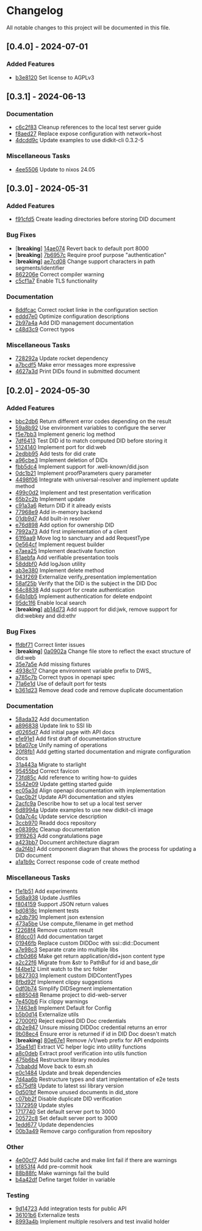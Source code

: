 # Changelog

All notable changes to this project will be documented in this file.

## [0.4.0] - 2024-07-01

### Added Features

- [b3e8120](https://github.com/identinet/did-web-server/commit/b3e8120bc1e67b280a5de99a3c8060af98c54633) Set license to AGPLv3

## [0.3.1] - 2024-06-13

### Documentation

- [c6c2f83](https://github.com/identinet/did-web-server/commit/c6c2f83cc663436176f2b7c7ef2fb74ff240828a) Cleanup references to the local test server guide
- [f8aed27](https://github.com/identinet/did-web-server/commit/f8aed278f54ece87f8d7dc9d75623f7a6870f421) Replace expose configuration with network=host
- [4dcdd9c](https://github.com/identinet/did-web-server/commit/4dcdd9cd4e5061367550f54e355526e3912015c3) Update examples to use didkit-cli 0.3.2-5

### Miscellaneous Tasks

- [4ee5506](https://github.com/identinet/did-web-server/commit/4ee5506f7b091d805f18bee4529a262401433fff) Update to nixos 24.05

## [0.3.0] - 2024-05-31

### Added Features

- [f91cfd5](https://github.com/identinet/did-web-server/commit/f91cfd5a47332a1e7fb70969a4104c35804d81f6) Create leading directories before storing DID document

### Bug Fixes

- [**breaking**] [14ae074](https://github.com/identinet/did-web-server/commit/14ae0745393a8bcf4c10897f38d790cd9c2402ad) Revert back to default port 8000
- [**breaking**] [7b6957c](https://github.com/identinet/did-web-server/commit/7b6957cfe5b5d37309acd0873bd42ba5f693a9c0) Require proof purpose "authentication"
- [**breaking**] [ae7cd08](https://github.com/identinet/did-web-server/commit/ae7cd0874ada927759c26ee4d38946a613f0c68d) Change support characters in path segments/identifier
- [862206e](https://github.com/identinet/did-web-server/commit/862206e9aeb1d4364d50f0cb6a7de46eb7fe5135) Correct compiler warning
- [c5cf1a7](https://github.com/identinet/did-web-server/commit/c5cf1a704f6adc19a54138f54bce7d3e9212dc53) Enable TLS functionality

### Documentation

- [8ddfcac](https://github.com/identinet/did-web-server/commit/8ddfcacfb058f8bb5e211f8dcba109d7a27dccce) Correct rocket linke in the configuration section
- [eddd7e0](https://github.com/identinet/did-web-server/commit/eddd7e09cfbfeff702d1380453e46edf488e9716) Optimize configuration descriptions
- [2b97a4a](https://github.com/identinet/did-web-server/commit/2b97a4a2167d7b40a8c8b98e2e2ac1c1846bdf38) Add DID management documentation
- [c48d3c9](https://github.com/identinet/did-web-server/commit/c48d3c999f40009da6fd6dcc42a06c989491a0d9) Correct typos

### Miscellaneous Tasks

- [728292a](https://github.com/identinet/did-web-server/commit/728292ad0db90ce3891e7a9a4a11dabd2d762128) Update rocket dependency
- [a7bcdf5](https://github.com/identinet/did-web-server/commit/a7bcdf571c2807624a82e0fbf9373c246a1d26e0) Make error messages more expressive
- [4627a3d](https://github.com/identinet/did-web-server/commit/4627a3dac0fd2fcfa23c990e90c23141274d767e) Print DIDs found in submitted document

## [0.2.0] - 2024-05-30

### Added Features

- [bbc2db6](https://github.com/identinet/did-web-server/commit/bbc2db6b2cf7e0ef17f82086b6434002cd78ded7) Return different error codes depending on the result
- [59a8b92](https://github.com/identinet/did-web-server/commit/59a8b927f57aeefc5471cff6d90a6922d5db2bdc) Use environment variables to configure the server
- [f5e7bb3](https://github.com/identinet/did-web-server/commit/f5e7bb3bf359ffc8d60f3ca7a8c975ac8c2261cf) Implement generic log method
- [7df6413](https://github.com/identinet/did-web-server/commit/7df641395f00a54c60c7975f89e8e2833e825c11) Test DID id to match computed DID before storing it
- [5124140](https://github.com/identinet/did-web-server/commit/512414050fe3b04847d817ec1cdd06833f4af0a5) Implement port for did:web
- [2edbb95](https://github.com/identinet/did-web-server/commit/2edbb95aea5dae1b27d3e23b8e3d52949de9c3a3) Add tests for did crate
- [a96cbe3](https://github.com/identinet/did-web-server/commit/a96cbe307577ef4b61521c232ce1af32fae95efc) Implement deletion of DIDs
- [fbb5dc4](https://github.com/identinet/did-web-server/commit/fbb5dc49a056b6e903587b4e266bdc8cce4e2a0d) Implement support for .well-known/did.json
- [0dc1b21](https://github.com/identinet/did-web-server/commit/0dc1b215b76b94797ef159dc783faafa10cac209) Implement proofParameters query parameter
- [4498f06](https://github.com/identinet/did-web-server/commit/4498f068fa67965da5424f82a32eeefa9c5b4e38) Integrate with universal-resolver and implement update method
- [499c0d2](https://github.com/identinet/did-web-server/commit/499c0d277ca421ee821ed1db1cea9b91af69e890) Implement and test presentation verification
- [65b2c2b](https://github.com/identinet/did-web-server/commit/65b2c2bf0744e953136bbb6e7dc6f6bfb1717e30) Implement update
- [c91a3a6](https://github.com/identinet/did-web-server/commit/c91a3a6d4972c0402d6a2949aa261a54514272ec) Return DID if it already exists
- [77968e9](https://github.com/identinet/did-web-server/commit/77968e94773a7af527ff8d02a148adde3ef3f991) Add in-memory backend
- [01db9d7](https://github.com/identinet/did-web-server/commit/01db9d7aaaa7a2177346e7947c911dab4442845f) Add built-in resolver
- [e76d898](https://github.com/identinet/did-web-server/commit/e76d89870ce1dc70e974d49ab2055cf116e7d5ef) Add option for ownership DID
- [7992a73](https://github.com/identinet/did-web-server/commit/7992a738d921b6411bd8a78780115b279a44f74c) Add first implementation of a client
- [61f6aa9](https://github.com/identinet/did-web-server/commit/61f6aa9d86ae1247f28656f93b4081269b18e5ed) Move log to sanctuary and add RequestType
- [0e564cf](https://github.com/identinet/did-web-server/commit/0e564cfbfa080ac0473af8f3c3347ba01e3303e0) Implement request builder
- [e7aea25](https://github.com/identinet/did-web-server/commit/e7aea25e3ce759847525ebb23dfb2c7870a00a85) Implement deactivate function
- [81aebfa](https://github.com/identinet/did-web-server/commit/81aebfa4704c42673c933c1ab0746f2420d1f38a) Add verifiable presentation tools
- [58ddbf0](https://github.com/identinet/did-web-server/commit/58ddbf0331dba849b76dcfa3315ed549c3758f0c) Add logJson utility
- [ab3e380](https://github.com/identinet/did-web-server/commit/ab3e3802ea24c124f828e5ef93fb45939c89470b) Implement delete method
- [943f269](https://github.com/identinet/did-web-server/commit/943f26994008a9fe9e5fe5dd4155e8d1a1a5738f) Externalize verify_presentation implementation
- [58af25b](https://github.com/identinet/did-web-server/commit/58af25bb67921a91c9a7657a9faa4ecd8716b4a6) Verify that the DID is the subject in the DID Doc
- [64c8838](https://github.com/identinet/did-web-server/commit/64c8838e2842bff4fc51667a76921229cdd4c3e1) Add support for create authentication
- [64b1db5](https://github.com/identinet/did-web-server/commit/64b1db572aa283b8d7067e01cdb4210193f26d4d) Implement authentication for delete endpoint
- [95dc1f6](https://github.com/identinet/did-web-server/commit/95dc1f68c55fcbac137bbb6858c4fb620546a584) Enable local search
- [**breaking**] [ab14d73](https://github.com/identinet/did-web-server/commit/ab14d738a0d368d32e3c8b58fb846da387ae7f28) Add support for did:jwk, remove support for did:webkey and did:ethr

### Bug Fixes

- [ffdbf71](https://github.com/identinet/did-web-server/commit/ffdbf71b63a95f22ddf2f3f941bca1c9b10ebdb2) Correct linter issues
- [**breaking**] [0a0902a](https://github.com/identinet/did-web-server/commit/0a0902aec471b9c2beb31ce910780661aaf97e4e) Change file store to reflect the exact structure of did:web
- [35e7a5e](https://github.com/identinet/did-web-server/commit/35e7a5e6330307aa67d220c14df17dcd004af513) Add missing fixtures
- [4938c17](https://github.com/identinet/did-web-server/commit/4938c17c7b2b434ef9734f821acf6dd0a4911b29) Change environment variable prefix to DWS_
- [a785c7b](https://github.com/identinet/did-web-server/commit/a785c7b9fc827925c7d8fffdee60100b47302b76) Correct typos in openapi spec
- [71a6e1d](https://github.com/identinet/did-web-server/commit/71a6e1d27c1af9bab38807be66b596f17d3a719a) Use of default port for tests
- [b361d23](https://github.com/identinet/did-web-server/commit/b361d236493a912266baef5237b4a1fe33d437e9) Remove dead code and remove duplicate documentation

### Documentation

- [58ada32](https://github.com/identinet/did-web-server/commit/58ada329bc19ed88a79f842ab096a7a1a920494c) Add documentation
- [a896838](https://github.com/identinet/did-web-server/commit/a896838d743993f429d33fd3d97d7180b38411f4) Update link to SSI lib
- [d0265d7](https://github.com/identinet/did-web-server/commit/d0265d744761db1bb69c332e401de593be3a9b17) Add initial page with API docs
- [e1e91e1](https://github.com/identinet/did-web-server/commit/e1e91e17b9db089fc696403e319adf0d6acb0faf) Add first draft of documentation structure
- [b6a07ce](https://github.com/identinet/did-web-server/commit/b6a07ce151ff524ee13b6d6739f1a4f460e913e7) Unify naming of operations
- [20f8fb1](https://github.com/identinet/did-web-server/commit/20f8fb126eedd15006a5e066b29e7386d4a955ae) Add getting started documentation and migrate configuration docs
- [31a443a](https://github.com/identinet/did-web-server/commit/31a443a70d39ba18303169891b33fbcb68af0448) Migrate to starlight
- [95455bd](https://github.com/identinet/did-web-server/commit/95455bd05442084636bb5a4e63992f5af2cfecbf) Correct favicon
- [73fd85c](https://github.com/identinet/did-web-server/commit/73fd85c29630b79cc74a050a04e35a0eadf4a540) Add reference to writing how-to guides
- [5542e09](https://github.com/identinet/did-web-server/commit/5542e0981071ab2e4fde936187591d8928a65ef5) Update getting started guide
- [ec05a3d](https://github.com/identinet/did-web-server/commit/ec05a3d32d9172a6c078da89d0c291cd134c89a9) Align openapi documentation with implementation
- [0ac0b2f](https://github.com/identinet/did-web-server/commit/0ac0b2f5e59030052011c644a65f383ad20e0c67) Update API documentation and styles
- [2acfc9a](https://github.com/identinet/did-web-server/commit/2acfc9a945e92495e4088d648bc45f2b41e138a7) Describe how to set up a local test server
- [6d8994a](https://github.com/identinet/did-web-server/commit/6d8994ab480bec7648b4d24e382eded7cc78ed2b) Update examples to use new didkit-cli image
- [0da7c4c](https://github.com/identinet/did-web-server/commit/0da7c4ca18aa1c82ef944d30104f24ed74abd032) Update service description
- [3ccb970](https://github.com/identinet/did-web-server/commit/3ccb9703e6a14778461b7d63757f9e4f1bfb2e8b) Readd docs repository
- [e08399c](https://github.com/identinet/did-web-server/commit/e08399c6479ce6c1102977032d2f32ed606df470) Cleanup documentation
- [91f8263](https://github.com/identinet/did-web-server/commit/91f8263781bc31af5b770bdf5452cfa407f51120) Add congratulations page
- [a423bb7](https://github.com/identinet/did-web-server/commit/a423bb7c470a4144c39225887c93b9a0eaff8bc7) Document architecture diagram
- [da2f4b1](https://github.com/identinet/did-web-server/commit/da2f4b1f47d86c798a3e965afa0d8a61f89985b7) Add component diagram that shows the process for updating a DID document
- [a1a1b9c](https://github.com/identinet/did-web-server/commit/a1a1b9c9b7fdfd8c25fb2d6ce6826b8bc9eff3d5) Correct response code of create method

### Miscellaneous Tasks

- [f1e1b51](https://github.com/identinet/did-web-server/commit/f1e1b5105a3614c4a4392fe3cd430d4da72f8a37) Add experiments
- [5d8a938](https://github.com/identinet/did-web-server/commit/5d8a93819549d67831d066010f9deb167fec4d35) Update Justfiles
- [f804159](https://github.com/identinet/did-web-server/commit/f8041593e862d833b8990f9b926222b530f4750e) Support JSON return values
- [bd0818c](https://github.com/identinet/did-web-server/commit/bd0818c768dbec50f5b6dc483c825d26f4e9c6ba) Implement tests
- [e2db790](https://github.com/identinet/did-web-server/commit/e2db790d68ca589d8be21597f9be439c3b8b8398) Implement json extension
- [473a5be](https://github.com/identinet/did-web-server/commit/473a5be57c27251248f1231eae1db736913e9561) Use compute_filename in get method
- [f2268f4](https://github.com/identinet/did-web-server/commit/f2268f4771df5292850a1bb15d2f6dd3fb1e9b70) Remove custom result
- [8fdcc01](https://github.com/identinet/did-web-server/commit/8fdcc01a34f537c2e2356af1daff6b0122f8aa1f) Add documentation target
- [01946fb](https://github.com/identinet/did-web-server/commit/01946fbda6a23c01b48ff49c90d3c0a8cf12c8b7) Replace custom DIDDoc with ssi::did::Document
- [a7e98c3](https://github.com/identinet/did-web-server/commit/a7e98c3a063e6a3ac3a7532f35f5b0bbd56f6d2c) Separate crate into multiple libs
- [cfb0d66](https://github.com/identinet/did-web-server/commit/cfb0d66c8c800a7daa0a260c1a28153c5bd5c157) Make get return application/did+json content type
- [a2c22f6](https://github.com/identinet/did-web-server/commit/a2c22f67be8678e6f34c0e770ad499fc4c421486) Migrate from &str to PathBuf for id and base_dir
- [f44be12](https://github.com/identinet/did-web-server/commit/f44be127ccd114d80febfc63f52b7083e4201a65) Limit watch to the src folder
- [b827303](https://github.com/identinet/did-web-server/commit/b827303ee5c8eb49b92215b2d46364c56a8b2a80) Implement custom DIDContentTypes
- [8fbd92f](https://github.com/identinet/did-web-server/commit/8fbd92fcf7ea07f4b41d9992cc1bb58bf8d0a934) Implement clippy suggestions
- [0df0b74](https://github.com/identinet/did-web-server/commit/0df0b74a1715f4b8bb8f2bf963b81a3b282b9810) Simplify DIDSegment implementation
- [e885048](https://github.com/identinet/did-web-server/commit/e8850487aa2e388bdabc3ebd7332d9decef5a97c) Rename project to did-web-server
- [7e450b6](https://github.com/identinet/did-web-server/commit/7e450b6190afbd9f2cfe3463912ad25fd8454959) Fix clippy warnings
- [17463e8](https://github.com/identinet/did-web-server/commit/17463e8c31f2f7ce7a195980badc89fb50782712) Implement Default for Config
- [b5b0d14](https://github.com/identinet/did-web-server/commit/b5b0d14f64646e06ca4c62c3bb606f433f03c1f5) Externalize utils
- [27000f0](https://github.com/identinet/did-web-server/commit/27000f0b386c219070373d92e0479d0e3d9c5b22) Reject expired DID Doc credentials
- [db2e947](https://github.com/identinet/did-web-server/commit/db2e9472b6bc5e8a44c6d3985822da9901d50d74) Unsure missing DIDDoc credential returns an error
- [9b08ec4](https://github.com/identinet/did-web-server/commit/9b08ec47ff4ec95c2767678a4524925f1a031311) Ensure error is returned if id in DID Doc doesn't match
- [**breaking**] [80e67e1](https://github.com/identinet/did-web-server/commit/80e67e1f5afc885dac29f4f4b351b08fdbd43659) Remove /v1/web prefix for API endpoints
- [35a41d1](https://github.com/identinet/did-web-server/commit/35a41d1d25e18f145ea2eaf7d3f980bd31325872) Extract VC helper logic into utility functions
- [a8c0deb](https://github.com/identinet/did-web-server/commit/a8c0debd96eea09491becb60a938b2907a6fffce) Extract proof verification into utils function
- [475b6b4](https://github.com/identinet/did-web-server/commit/475b6b4ada97a9e4be928e6ec16f676bf2fda746) Restructure library modules
- [7cbabdd](https://github.com/identinet/did-web-server/commit/7cbabdd5e8fdc40ca1af4127d1d32a907f7f6b56) Move back to esm.sh
- [e0c1484](https://github.com/identinet/did-web-server/commit/e0c148420aec64cc4b6883af59f785f8b003fa0d) Update and break dependencies
- [7d4aa6b](https://github.com/identinet/did-web-server/commit/7d4aa6ba448434804e6fb81f5a7ceaff242c758f) Restructure types and start implementation of e2e tests
- [e575df8](https://github.com/identinet/did-web-server/commit/e575df81452c07086de7daa2a6a38ba2eeb02031) Update to latest ssi library version
- [0d501bf](https://github.com/identinet/did-web-server/commit/0d501bfed51e2e8cae0baf53c2bf5def878fa374) Remove unused documents in did_store
- [c07bb2f](https://github.com/identinet/did-web-server/commit/c07bb2fa7f36aa89174294004c674d70f7ed0e2d) Disable duplicate DID verification
- [1372959](https://github.com/identinet/did-web-server/commit/1372959e874b1b45f09347d42d6b0460d9c98f14) Update styles
- [1717740](https://github.com/identinet/did-web-server/commit/17177401307eb920d30442cdddd06a5d338f311c) Set default server port to 3000
- [20572c8](https://github.com/identinet/did-web-server/commit/20572c85aaeb22361aa88d22dfba3a0fe34cdcc2) Set default server port to 3000
- [1edd677](https://github.com/identinet/did-web-server/commit/1edd6775e4e03de12c2ad2303ae56df64a82fdfa) Update dependencies
- [00b3a49](https://github.com/identinet/did-web-server/commit/00b3a497c3b6cb92d00062887d68ddfe6c32d550) Remove cargo configuration from repository

### Other

- [4e00cf7](https://github.com/identinet/did-web-server/commit/4e00cf75af7ccffec16dfaa5f08676c08fd43ffb) Add build cache and make lint fail if there are warnings
- [bf853f4](https://github.com/identinet/did-web-server/commit/bf853f45c814b74ac8f51a66116db20b0caae2d8) Add pre-commit hook
- [88b88fc](https://github.com/identinet/did-web-server/commit/88b88fce48f00e0fe6034739c7b1c51d21da7009) Make warnings fail the build
- [b4a42df](https://github.com/identinet/did-web-server/commit/b4a42df4ad9262a387bc687ac34cf1e3ec0f4846) Define target folder in variable

### Testing

- [9d14723](https://github.com/identinet/did-web-server/commit/9d147238b4ea397a04f7c93c37ed62df2a85cf92) Add integration tests for public API
- [36101b6](https://github.com/identinet/did-web-server/commit/36101b66d70817e07ac8dc4942c687e5334fd4b7) Externalize tests
- [8993a4b](https://github.com/identinet/did-web-server/commit/8993a4b6dd78cf4e696f2895533ee58a394f8232) Implement multiple resolvers and test invalid holder

<!-- generated by git-cliff -->
